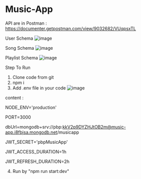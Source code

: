 # Music-App

API are in Postman : https://documenter.getpostman.com/view/9032682/VUqpsxTL

User Schema
![image](https://user-images.githubusercontent.com/50397972/185789129-0b27703f-3426-4207-b5cf-e88613799362.png)

Song Schema
![image](https://user-images.githubusercontent.com/50397972/185789136-e383cc22-28c1-484a-9105-d063a8f0bfe4.png)

Playlist Schema
![image](https://user-images.githubusercontent.com/50397972/185789144-cfdc257b-35dc-49b8-af6e-606008d0a6a8.png)

Step To Run
1. Clone code from git
2. npm i
3. Add .env file in your code 
![image](https://user-images.githubusercontent.com/50397972/185789180-e666829f-34d7-4fab-9fb1-c801005f7e44.png)

content :

NODE_ENV='production'

PORT=3000

dbUrl=mongodb+srv://pbp:kkV2p9DYZHJtOB2m@music-app.i8fbjsa.mongodb.net/musicapp

JWT_SECRET='pbpMusicApp'

JWT_ACCESS_DURATION=1h

JWT_REFRESH_DURATION=2h

4. Run by "npm run start:dev"
